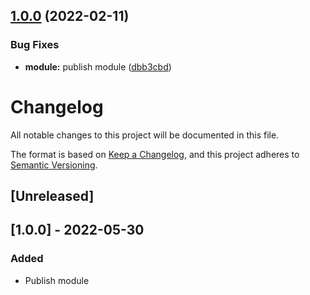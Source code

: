 ## [1.0.0](https://gitlab.com/ezuchetti/terraform-aws-cloudfront/compare/...1.0.0) (2022-02-11)


### Bug Fixes

* **module:** publish module ([dbb3cbd](https://gitlab.com/ezuchetti/terraform-aws-cloudfront/commit/dbb3cbda631296ece796203a3ca9f7024c9a61a3))

# Changelog
All notable changes to this project will be documented in this file.

The format is based on [Keep a Changelog](https://keepachangelog.com/en/1.0.0/),
and this project adheres to [Semantic Versioning](https://semver.org/spec/v2.0.0.html).

## [Unreleased]

## [1.0.0] - 2022-05-30
### Added
- Publish module

